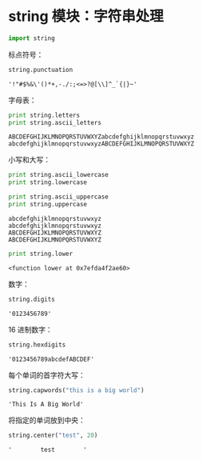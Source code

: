 # string 模块：字符串处理


```python
import string
```

标点符号：


```python
string.punctuation
```




    '!"#$%&\'()*+,-./:;<=>?@[\\]^_`{|}~'



字母表：


```python
print string.letters
print string.ascii_letters
```

    ABCDEFGHIJKLMNOPQRSTUVWXYZabcdefghijklmnopqrstuvwxyz
    abcdefghijklmnopqrstuvwxyzABCDEFGHIJKLMNOPQRSTUVWXYZ


小写和大写：


```python
print string.ascii_lowercase
print string.lowercase

print string.ascii_uppercase
print string.uppercase
```

    abcdefghijklmnopqrstuvwxyz
    abcdefghijklmnopqrstuvwxyz
    ABCDEFGHIJKLMNOPQRSTUVWXYZ
    ABCDEFGHIJKLMNOPQRSTUVWXYZ



```python
print string.lower
```

    <function lower at 0x7efda4f2ae60>


数字：


```python
string.digits
```




    '0123456789'



16 进制数字：


```python
string.hexdigits
```




    '0123456789abcdefABCDEF'



每个单词的首字符大写：


```python
string.capwords("this is a big world")
```




    'This Is A Big World'



将指定的单词放到中央：


```python
string.center("test", 20)
```




    '        test        '


